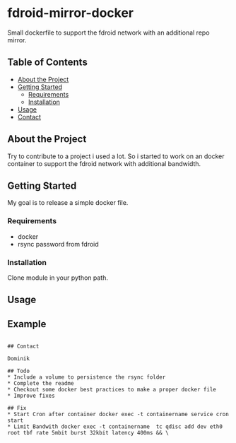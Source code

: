 # fdroid-mirror-docker
Small dockerfile to support the fdroid network with an additional repo mirror.

## Table of Contents
* [About the Project](#about-the-project)
* [Getting Started](#getting-started)
  * [Requirements](#requirements)
  * [Installation](#installation)
* [Usage](#usage)
* [Contact](#contact)

## About the Project

Try to contribute to a project i used a lot. So i started to work on an docker container to support the fdroid network
with additional bandwidth.

## Getting Started

My goal is to release a simple docker file.

### Requirements

* docker
* rsync password from fdroid

### Installation

Clone module in your python path.

## Usage


## Example


```

## Contact

Dominik

## Todo
* Include a volume to persistence the rsync folder
* Complete the readme
* Checkout some docker best practices to make a proper docker file
* Improve fixes

## Fix
* Start Cron after container docker exec -t containername service cron start
* Limit Bandwith docker exec -t containername  tc qdisc add dev eth0 root tbf rate 5mbit burst 32kbit latency 400ms && \
